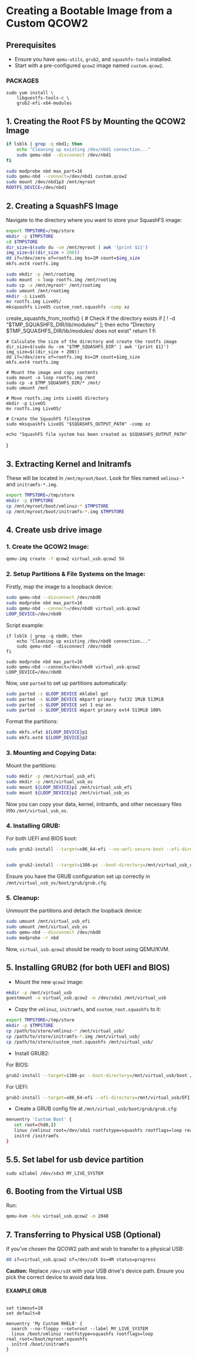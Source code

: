 # Creating a Bootable Image from a Custom QCOW2

## Prerequisites

- Ensure you have `qemu-utils`, `grub2`, and `squashfs-tools` installed.
- Start with a pre-configured `qcow2` image named `custom.qcow2`.

### PACKAGES
```
sudo yum install \
    libguestfs-tools-c \
    grub2-efi-x64-modules
```

## 1. Creating the Root FS by Mounting the QCOW2 Image

<!-- ```bash
sudo mkdir -p /mnt/myroot
sudo guestmount -a custom.qcow2 -m /dev/sda3 /mnt/myroot
``` -->

```bash
if lsblk | grep -q nbd1; then
    echo "Cleaning up existing /dev/nbd1 connection..."
    sudo qemu-nbd --disconnect /dev/nbd1
fi

sudo modprobe nbd max_part=16
sudo qemu-nbd --connect=/dev/nbd1 custom.qcow2
sudo mount /dev/nbd1p3 /mnt/myroot
ROOTFS_DEVICE=/dev/nbd1
```

## 2. Creating a SquashFS Image

Navigate to the directory where you want to store your SquashFS image:

```bash
export TMPSTORE=/tmp/store
mkdir -p $TMPSTORE
cd $TMPSTORE
dir_size=$(sudo du -sm /mnt/myroot | awk '{print $1}')
img_size=$((dir_size + 200))
dd if=/dev/zero of=rootfs.img bs=1M count=$img_size
mkfs.ext4 rootfs.img

sudo mkdir -p /mnt/rootimg
sudo mount -o loop rootfs.img /mnt/rootimg
sudo cp -a /mnt/myroot* /mnt/rootimg
sudo umount /mnt/rootimg
mkdir -p LiveOS
mv rootfs.img LiveOS/
mksquashfs LiveOS custom_root.squashfs -comp xz
```


create_squashfs_from_rootfs() {
    # Check if the directory exists
    if [ ! -d "$TMP_SQUASHFS_DIR/lib/modules/" ]; then
        echo "Directory $TMP_SQUASHFS_DIR/lib/modules/ does not exist"
        return 1
    fi

    # Calculate the size of the directory and create the rootfs image
    dir_size=$(sudo du -sm "$TMP_SQUASHFS_DIR" | awk '{print $1}')
    img_size=$((dir_size + 200))
    dd if=/dev/zero of=rootfs.img bs=1M count=$img_size
    mkfs.ext4 rootfs.img

    # Mount the image and copy contents
    sudo mount -o loop rootfs.img /mnt
    sudo cp -a $TMP_SQUASHFS_DIR/* /mnt/
    sudo umount /mnt

    # Move rootfs.img into LiveOS directory
    mkdir -p LiveOS
    mv rootfs.img LiveOS/

    # Create the SquashFS filesystem
    sudo mksquashfs LiveOS "$SQUASHFS_OUTPUT_PATH" -comp xz

    echo "SquashFS file system has been created as $SQUASHFS_OUTPUT_PATH"
}


## 3. Extracting Kernel and Initramfs

These will be located in `/mnt/myroot/boot`. Look for files named `vmlinuz-*` and `initramfs-*.img`.

```bash
export TMPSTORE=/tmp/store
mkdir -p $TMPSTORE
cp /mnt/myroot/boot/vmlinuz-* $TMPSTORE
cp /mnt/myroot/boot/initramfs-*.img $TMPSTORE
```




## 4. Create usb drive image


### 1. Create the QCOW2 Image:

```bash
qemu-img create -f qcow2 virtual_usb.qcow2 5G
```

### 2. Setup Partitions & File Systems on the Image:

Firstly, map the image to a loopback device:

```bash
sudo qemu-nbd --disconnect /dev/nbd0
sudo modprobe nbd max_part=16
sudo qemu-nbd --connect=/dev/nbd0 virtual_usb.qcow2
LOOP_DEVICE=/dev/nbd0
```

Script example:
```
if lsblk | grep -q nbd0; then
    echo "Cleaning up existing /dev/nbd0 connection..."
    sudo qemu-nbd --disconnect /dev/nbd0
fi

sudo modprobe nbd max_part=16
sudo qemu-nbd --connect=/dev/nbd0 virtual_usb.qcow2
LOOP_DEVICE=/dev/nbd0

```

Now, use `parted` to set up partitions automatically:

```bash
sudo parted -s $LOOP_DEVICE mklabel gpt
sudo parted -s $LOOP_DEVICE mkpart primary fat32 1MiB 513MiB
sudo parted -s $LOOP_DEVICE set 1 esp on
sudo parted -s $LOOP_DEVICE mkpart primary ext4 513MiB 100%
```

Format the partitions:

```bash
sudo mkfs.vfat ${LOOP_DEVICE}p1
sudo mkfs.ext4 ${LOOP_DEVICE}p2
```

### 3. Mounting and Copying Data:

Mount the partitions:

```bash
sudo mkdir -p /mnt/virtual_usb_efi
sudo mkdir -p /mnt/virtual_usb_os
sudo mount ${LOOP_DEVICE}p1 /mnt/virtual_usb_efi
sudo mount ${LOOP_DEVICE}p2 /mnt/virtual_usb_os
```

Now you can copy your data, kernel, initramfs, and other necessary files into `/mnt/virtual_usb_os`.

### 4. Installing GRUB:

For both UEFI and BIOS boot:

```bash
sudo grub2-install --target=x86_64-efi --no-uefi-secure-boot --efi-directory=/mnt/virtual_usb_efi --boot-directory=/mnt/virtual_usb_os/boot --removable --modules="part_gpt part_msdos"


sudo grub2-install --target=i386-pc --boot-directory=/mnt/virtual_usb_os/boot $LOOP_DEVICE
```

Ensure you have the GRUB configuration set up correctly in `/mnt/virtual_usb_os/boot/grub/grub.cfg`.

### 5. Cleanup:

Unmount the partitions and detach the loopback device:

```bash
sudo umount /mnt/virtual_usb_efi
sudo umount /mnt/virtual_usb_os
sudo qemu-nbd --disconnect /dev/nbd0
sudo modprobe -r nbd
```

Now, `virtual_usb.qcow2` should be ready to boot using QEMU/KVM.

















<!-- ## 4. Creating a Bootable QCOW2 (or ISO)

- For a QCOW2 image:

```bash
qemu-img create -f qcow2 virtual_usb.qcow2 5G
```

- If you wish to create an ISO (after completing the bootloader installation):

```bash
genisoimage -o output.iso /path/to/your/virtual_usb/contents
```

## 4.5. Partitioning USB virtual drive -->


## 5. Installing GRUB2 (for both UEFI and BIOS)

- Mount the new `qcow2` image:

```bash
mkdir -p /mnt/virtual_usb
guestmount -a virtual_usb.qcow2 -m /dev/sda1 /mnt/virtual_usb
```

- Copy the `vmlinuz`, `initramfs`, and `custom_root.squashfs` to it:

```bash
export TMPSTORE=/tmp/store
mkdir -p $TMPSTORE
cp /path/to/store/vmlinuz-* /mnt/virtual_usb/
cp /path/to/store/initramfs-*.img /mnt/virtual_usb/
cp /path/to/store/custom_root.squashfs /mnt/virtual_usb/
```

- Install GRUB2:

For BIOS:

```bash
grub2-install --target=i386-pc --boot-directory=/mnt/virtual_usb/boot /path/to/virtual_usb.qcow2
```

For UEFI:

```bash
grub2-install --target=x86_64-efi --efi-directory=/mnt/virtual_usb/EFI --boot-directory=/mnt/virtual_usb/boot /path/to/virtual_usb.qcow2
```

- Create a GRUB config file at `/mnt/virtual_usb/boot/grub/grub.cfg`:

```bash
menuentry 'Custom Boot' {
   set root=(hd0,1)
   linux /vmlinuz root=/dev/sda1 rootfstype=squashfs rootflags=loop real_root=/custom_root.squashfs
   initrd /initramfs
}
```

## 5.5. Set label for usb device partition
```
sudo e2label /dev/sdx3 MY_LIVE_SYSTEM
```

## 6. Booting from the Virtual USB

Run:

```bash
qemu-kvm -hda virtual_usb.qcow2 -m 2048
```

## 7. Transferring to Physical USB (Optional)

If you've chosen the QCOW2 path and wish to transfer to a physical USB:

```bash
dd if=virtual_usb.qcow2 of=/dev/sdX bs=4M status=progress
```

**Caution:** Replace `/dev/sdX` with your USB drive's device path. Ensure you pick the correct device to avoid data loss.


#### EXAMPLE GRUB
```

set timeout=10
set default=0

menuentry 'My Custom RHEL8' {
  search --no-floppy --set=root --label MY_LIVE_SYSTEM
  linux /boot/vmlinuz rootfstype=squashfs rootflags=loop real_root=/boot/myroot.squashfs
  initrd /boot/initramfs
}
```